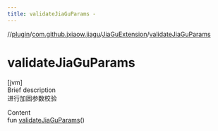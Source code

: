 ```yaml
---
title: validateJiaGuParams -
---
```

//[plugin](../../index.md)/[com.github.jxiaow.jiagu](../index.md)/[JiaGuExtension](index.md)/[validateJiaGuParams](validate-jia-gu-params.md)



# validateJiaGuParams  
[jvm]  
Brief description  
进行加固参数校验  
  
  
Content  
fun [validateJiaGuParams](validate-jia-gu-params.md)()  




